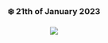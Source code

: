  <div align='center'>
 
### ❄️ 21th of January 2023

![](https://media.tenor.com/Pb1TfZhr-OQAAAAM/spy-x-family-anya.gif)

 </div>
